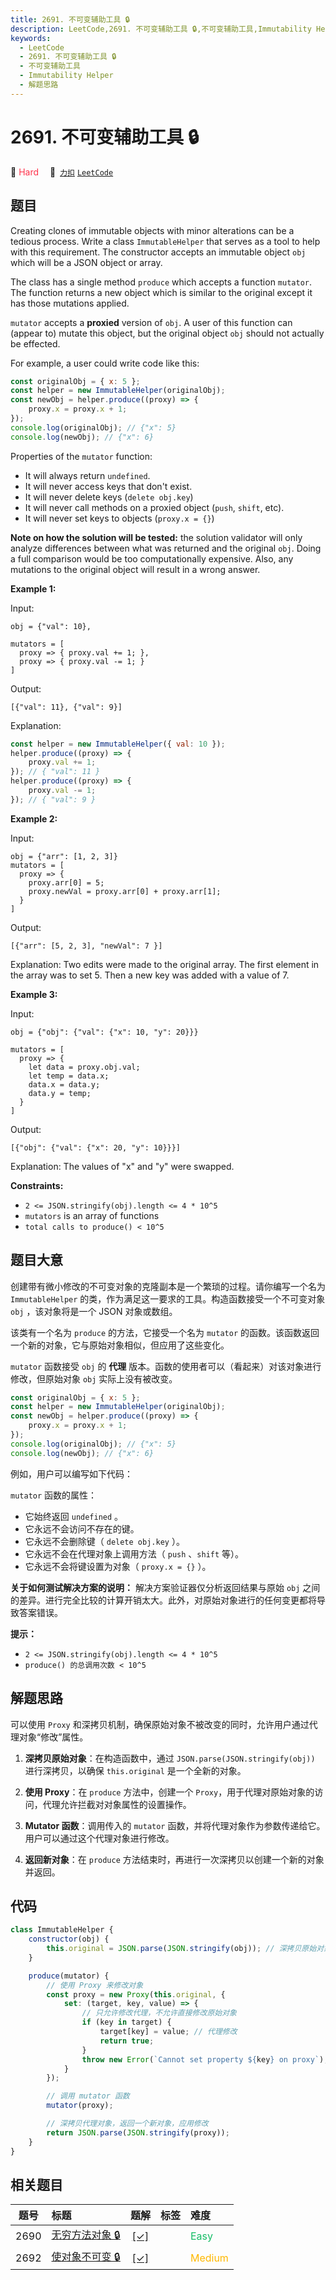 ```yaml
---
title: 2691. 不可变辅助工具 🔒
description: LeetCode,2691. 不可变辅助工具 🔒,不可变辅助工具,Immutability Helper,解题思路
keywords:
  - LeetCode
  - 2691. 不可变辅助工具 🔒
  - 不可变辅助工具
  - Immutability Helper
  - 解题思路
---
```


# 2691. 不可变辅助工具 🔒

🔴 <font color=#ff334b>Hard</font>&emsp; 🔗&ensp;[`力扣`](https://leetcode.cn/problems/immutability-helper) [`LeetCode`](https://leetcode.com/problems/immutability-helper)

## 题目

Creating clones of immutable objects with minor alterations can be a tedious
process. Write a class `ImmutableHelper` that serves as a tool to help with
this requirement. The constructor accepts an immutable object `obj` which will
be a JSON object or array.

The class has a single method `produce` which accepts a function `mutator`.
The function returns a new object which is similar to the original except it
has those mutations applied.

`mutator` accepts a **proxied** version of `obj`. A user of this function can
(appear to) mutate this object, but the original object `obj` should not
actually be effected.

For example, a user could write code like this:

```js
const originalObj = { x: 5 };
const helper = new ImmutableHelper(originalObj);
const newObj = helper.produce((proxy) => {
	proxy.x = proxy.x + 1;
});
console.log(originalObj); // {"x": 5}
console.log(newObj); // {"x": 6}
```

Properties of the `mutator` function:

- It will always return `undefined`.
- It will never access keys that don't exist.
- It will never delete keys (`delete obj.key`)
- It will never call methods on a proxied object (`push`, `shift`, etc).
- It will never set keys to objects (`proxy.x = {}`)

**Note on how the solution will be tested:** the solution validator will only
analyze differences between what was returned and the original `obj`. Doing a
full comparison would be too computationally expensive. Also, any mutations to
the original object will result in a wrong answer.

**Example 1:**

Input:

    obj = {"val": 10},

    mutators = [
      proxy => { proxy.val += 1; },
      proxy => { proxy.val -= 1; }
    ]

Output:

    [{"val": 11}, {"val": 9}]

Explanation:

```js
const helper = new ImmutableHelper({ val: 10 });
helper.produce((proxy) => {
	proxy.val += 1;
}); // { "val": 11 }
helper.produce((proxy) => {
	proxy.val -= 1;
}); // { "val": 9 }
```

**Example 2:**

Input:

    obj = {"arr": [1, 2, 3]}
    mutators = [
      proxy => {
        proxy.arr[0] = 5;
        proxy.newVal = proxy.arr[0] + proxy.arr[1];
      }
    ]

Output:

    [{"arr": [5, 2, 3], "newVal": 7 }]

Explanation: Two edits were made to the original array. The first element in the array was to set 5. Then a new key was added with a value of 7.

**Example 3:**

Input:

    obj = {"obj": {"val": {"x": 10, "y": 20}}}

    mutators = [
      proxy => {
        let data = proxy.obj.val;
        let temp = data.x;
        data.x = data.y;
        data.y = temp;
      }
    ]

Output:

    [{"obj": {"val": {"x": 20, "y": 10}}}]

Explanation: The values of "x" and "y" were swapped.

**Constraints:**

- `2 <= JSON.stringify(obj).length <= 4 * 10^5`
- `mutators` is an array of functions
- `total calls to produce() < 10^5`

## 题目大意

创建带有微小修改的不可变对象的克隆副本是一个繁琐的过程。请你编写一个名为 `ImmutableHelper`
的类，作为满足这一要求的工具。构造函数接受一个不可变对象 `obj` ，该对象将是一个 JSON 对象或数组。

该类有一个名为 `produce` 的方法，它接受一个名为 `mutator` 的函数。该函数返回一个新的对象，它与原始对象相似，但应用了这些变化。

`mutator` 函数接受 `obj` 的 **代理** 版本。函数的使用者可以（看起来）对该对象进行修改，但原始对象 `obj` 实际上没有被改变。

```js
const originalObj = { x: 5 };
const helper = new ImmutableHelper(originalObj);
const newObj = helper.produce((proxy) => {
	proxy.x = proxy.x + 1;
});
console.log(originalObj); // {"x": 5}
console.log(newObj); // {"x": 6}
```

例如，用户可以编写如下代码：

`mutator` 函数的属性：

- 它始终返回 `undefined` 。
- 它永远不会访问不存在的键。
- 它永远不会删除键（ `delete obj.key` ）。
- 它永远不会在代理对象上调用方法（ `push` 、`shift` 等）。
- 它永远不会将键设置为对象（ `proxy.x = {}` ）。

**关于如何测试解决方案的说明：** 解决方案验证器仅分析返回结果与原始 `obj`
之间的差异。进行完全比较的计算开销太大。此外，对原始对象进行的任何变更都将导致答案错误。

**提示：**

- `2 <= JSON.stringify(obj).length <= 4 * 10^5`
- `produce() 的总调用次数 < 10^5`

## 解题思路

可以使用 `Proxy` 和深拷贝机制，确保原始对象不被改变的同时，允许用户通过代理对象“修改”属性。

1. **深拷贝原始对象**：在构造函数中，通过 `JSON.parse(JSON.stringify(obj))` 进行深拷贝，以确保 `this.original` 是一个全新的对象。

2. **使用 Proxy**：在 `produce` 方法中，创建一个 `Proxy`，用于代理对原始对象的访问，代理允许拦截对对象属性的设置操作。

3. **Mutator 函数**：调用传入的 `mutator` 函数，并将代理对象作为参数传递给它。用户可以通过这个代理对象进行修改。

4. **返回新对象**：在 `produce` 方法结束时，再进行一次深拷贝以创建一个新的对象并返回。

## 代码

```javascript
class ImmutableHelper {
	constructor(obj) {
		this.original = JSON.parse(JSON.stringify(obj)); // 深拷贝原始对象
	}

	produce(mutator) {
		// 使用 Proxy 来修改对象
		const proxy = new Proxy(this.original, {
			set: (target, key, value) => {
				// 只允许修改代理，不允许直接修改原始对象
				if (key in target) {
					target[key] = value; // 代理修改
					return true;
				}
				throw new Error(`Cannot set property ${key} on proxy`);
			}
		});

		// 调用 mutator 函数
		mutator(proxy);

		// 深拷贝代理对象，返回一个新对象，应用修改
		return JSON.parse(JSON.stringify(proxy));
	}
}
```

## 相关题目

<!-- prettier-ignore -->
| 题号 | 标题 | 题解 | 标签 | 难度 |
| :------: | :------ | :------: | :------ | :------ |
| 2690 | [无穷方法对象 🔒](https://leetcode.com/problems/infinite-method-object) | [[✓]](/problem/2690.md) |  | <font color=#15bd66>Easy</font> |
| 2692 | [使对象不可变 🔒](https://leetcode.com/problems/make-object-immutable) | [[✓]](/problem/2692.md) |  | <font color=#ffb800>Medium</font> |